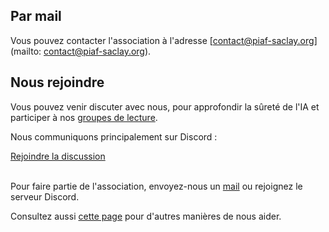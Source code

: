 
<h2 id="mail">Par mail</h2>

Vous pouvez contacter l'association à l'adresse [contact@piaf-saclay.org](mailto: contact@piaf-saclay.org).

<h2 id="nous-rejoindre">Nous rejoindre</h2>

Vous pouvez venir discuter avec nous, pour approfondir la sûreté de l'IA et participer à nos [groupes de lecture](/groupe-de-lecture.html).

Nous communiquons principalement sur Discord :

<div class="flex-container">
    <a class="btn" href="https://discord.gg/pWRjGuP4nE">
        <i class="bi bi-discord me-2"></i> Rejoindre la discussion
    </a>
</div>

<br>

Pour faire partie de l'association, envoyez-nous un [mail](/contact.html#mail) ou rejoignez le serveur Discord.

Consultez aussi [cette page](/nous-aider.html) pour d'autres manières de nous aider.